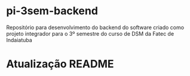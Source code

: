 # pi-3sem-backend
Repositório para desenvolvimento do backend do software criado como projeto integrador para o 3º semestre do curso de DSM da Fatec de Indaiatuba
# Atualização README
